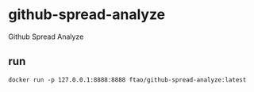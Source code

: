 # github-spread-analyze
Github Spread Analyze

## run 

```
docker run -p 127.0.0.1:8888:8888 ftao/github-spread-analyze:latest 
```

